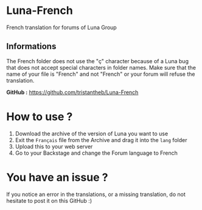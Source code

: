 # Luna-French
French translation for forums of Luna Group

## Informations
The French folder does not use the "ç" character because of a Luna bug that does not accept special characters in folder names.
Make sure that the name of your file is "French" and not "French" or your forum will refuse the translation.

**GitHub :** https://github.com/tristantheb/Luna-French

# How to use ?

1. Download the archive of the version of Luna you want to use
2. Exit the `Français` file from the Archive and drag it into the `lang` folder
3. Upload this to your web server
4. Go to your Backstage and change the Forum language to French

# You have an issue ?
If you notice an error in the translations, or a missing translation, do not hesitate to post it on this GitHub :)
